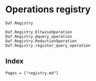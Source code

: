 # Operations registry

```@docs
Daf.Registry
```

```@docs
Daf.Registry.EltwiseOperation
Daf.Registry.@query_operation
Daf.Registry.ReductionOperation
Daf.Registry.register_query_operation
```

## Index

```@index
Pages = ["registry.md"]
```
